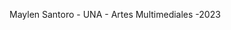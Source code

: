 
Maylen Santoro - UNA - Artes Multimediales -2023
<!---
MaySantoro/MaySantoro is a ✨ special ✨ repository because its `README.md` (this file) appears on your GitHub profile.
You can click the Preview link to take a look at your changes.
--->
